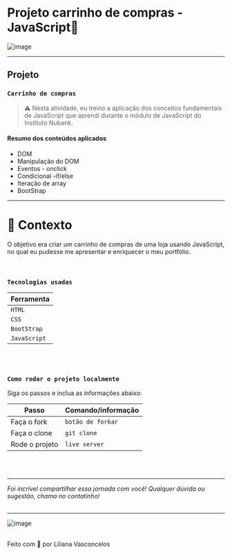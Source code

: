 # Projeto carrinho de compras - JavaScript🚀 

![image](https://media.giphy.com/media/ZVik7pBtu9dNS/giphy.gif)

---

## Projeto
### `Carrinho de compras`

> ⚠️ Nesta atividade, eu treino a aplicação dos conceitos fundamentais de JavaScript que aprendi durante o módulo de JavaScript do Instituto Nubank.

#### Resumo dos conteúdos aplicados

* DOM
* Manipulação do DOM
* Eventos - onclick
* Condicional -if/else
* Iteração de array
* BootStrap
---

# 🧠 Contexto

O objetivo era criar um carrinho de compras de uma loja usando JavaScript, no qual eu pudesse me apresentar e enriquecer o meu portfólio.

<br />

### `Tecnologias usadas`

| Ferramenta |
| --- 
| `HTML` 
| `CSS` 
| `BootStrap` 
| `JavaScript`

<br />
<br />

### `Como rodar o projeto localmente`

Siga os passos e inclua as informações abaixo:

| Passo                       | Comando/informação |
| --------------------------- | ------------------ |
| Faça o fork                 | `botão de forkar`  |
| Faça o clone                | `git clone`        |
| Rode o projeto              | `live server`       |


<br />
<br />

---

_Foi incrível compartilhar essa jornada com você! Qualquer dúvida ou sugestão, chama no contatinho!_
<br />
<br />

---

![image](https://media.giphy.com/media/ZVik7pBtu9dNS/giphy.gif)

<br>
Feito com 💜 por Liliana Vasconcelos